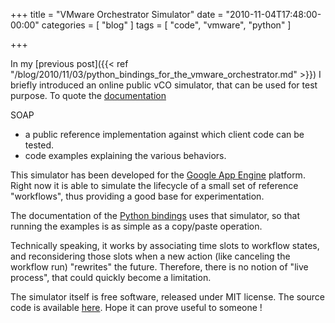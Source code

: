 +++
title = "VMware Orchestrator Simulator"
date = "2010-11-04T17:48:00-00:00"
categories = [ "blog" ]
tags = [ "code", "vmware", "python" ]

+++


In my [previous post]({{< ref
"/blog/2010/11/03/python_bindings_for_the_vmware_orchestrator.md" >}}) I briefly
introduced an online public vCO simulator, that can be used for test
purpose. To quote the [documentation](http://vco-gae.appspot.com/)

SOAP

* a public reference implementation against which client code can be tested.
* code examples explaining the various behaviors.

This simulator has been developed for the
[Google App Engine](http://vco-gae.appspot.com/code.google.com/appengine/)
platform.  Right now it is able to simulate the lifecycle of a small set of
reference "workflows", thus providing a good base for experimentation.

The documentation of the
[Python bindings](http://sigma.github.com/vmw.vco/index.html) uses that
simulator, so that running the examples is as simple as a copy/paste operation.

Technically speaking, it works by associating time slots to workflow states,
and reconsidering those slots when a new action (like canceling the workflow
run) "rewrites" the future. Therefore, there is no notion of "live process",
that could quickly become a limitation.

The simulator itself is free software, released under MIT license. The source
code is available [here](https://github.com/sigma/vmw.vco).  Hope it can prove
useful to someone !
